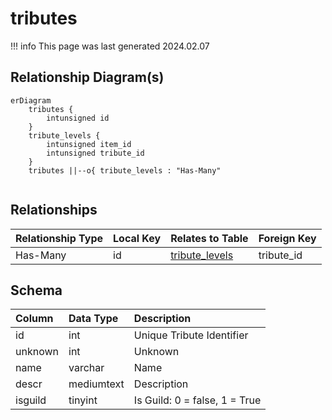 # tributes

!!! info
	This page was last generated 2024.02.07

## Relationship Diagram(s)

```mermaid
erDiagram
    tributes {
        intunsigned id
    }
    tribute_levels {
        intunsigned item_id
        intunsigned tribute_id
    }
    tributes ||--o{ tribute_levels : "Has-Many"


```


## Relationships

| Relationship Type | Local Key | Relates to Table | Foreign Key |
| :--- | :--- | :--- | :--- |
| Has-Many | id | [tribute_levels](../../schema/tributes/tribute_levels.md) | tribute_id |


## Schema

| Column | Data Type | Description |
| :--- | :--- | :--- |
| id | int | Unique Tribute Identifier |
| unknown | int | Unknown |
| name | varchar | Name |
| descr | mediumtext | Description |
| isguild | tinyint | Is Guild: 0 = false, 1 = True |

